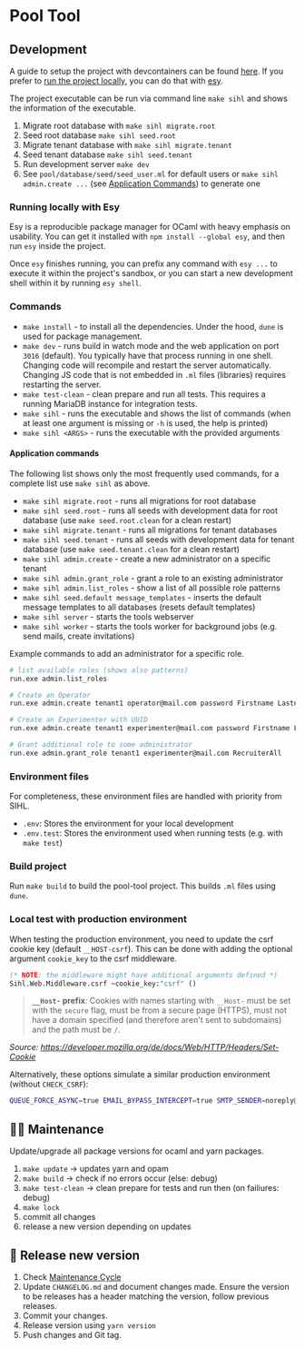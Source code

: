 # Pool Tool

## Development

A guide to setup the project with devcontainers can be found
[here](./.devcontainer/README.md). If you prefer to [run the project
locally](#running-locally-with-Esy), you can do that with [esy][esy].

The project executable can be run via command line `make sihl` and shows the information of the executable.

1. Migrate root database with `make sihl migrate.root`
1. Seed root database `make sihl seed.root`
1. Migrate tenant database with `make sihl migrate.tenant`
1. Seed tenant database `make sihl seed.tenant`
1. Run development server `make dev`
1. See `pool/database/seed/seed_user.ml` for default users or `make sihl admin.create ...` (see [Application Commands](#application-commands)) to generate one

### Running locally with Esy

Esy is a reproducible package manager for OCaml with heavy emphasis on
usability. You can get it installed with `npm install --global esy`, and then
run `esy` inside the project.

Once `esy` finishes running, you can prefix any command with `esy ...` to
execute it within the project's sandbox, or you can start a new development
shell within it by running `esy shell`.

[esy]: https://esy.sh

### Commands

- `make install` - to install all the dependencies. Under the hood, `dune` is used for package management.
- `make dev` - runs build in watch mode and the web application on port `3016` (default). You typically have that process running in one shell. Changing code will recompile and restart the server automatically. Changing JS code that is not embedded in `.ml` files (libraries) requires restarting the server.
- `make test-clean` - clean prepare and run all tests. This requires a running MariaDB instance for integration tests.
- `make sihl` - runs the executable and shows the list of commands (when at least one argument is missing or `-h` is used, the help is printed)
- `make sihl <ARGS>` - runs the executable with the provided arguments

#### Application commands

The following list shows only the most frequently used commands, for a complete list use `make sihl` as above.

- `make sihl migrate.root` - runs all migrations for root database
- `make sihl seed.root` - runs all seeds with development data for root database (use `make seed.root.clean` for a clean restart)
- `make sihl migrate.tenant` - runs all migrations for tenant databases
- `make sihl seed.tenant` - runs all seeds with development data for tenant database (use `make seed.tenant.clean` for a clean restart)
- `make sihl admin.create` - create a new administrator on a specific tenant
- `make sihl admin.grant_role` - grant a role to an existing administrator
- `make sihl admin.list_roles` - show a list of all possible role patterns
- `make sihl seed.default message_templates` - inserts the default message templates to all databases (resets default templates)
- `make sihl server` - starts the tools webserver
- `make sihl worker` - starts the tools worker for background jobs (e.g. send mails, create invitations)

Example commands to add an administrator for a specific role.

```bash
# list available roles (shows also patterns)
run.exe admin.list_roles

# Create an Operator
run.exe admin.create tenant1 operator@mail.com password Firstname Lastname Operator

# Create an Experimenter with UUID
run.exe admin.create tenant1 experimenter@mail.com password Firstname Lastname Experimenter 00000000-0000-0000-0000-000000000000

# Grant additional role to some administrator
run.exe admin.grant_role tenant1 experimenter@mail.com RecruiterAll
```

### Environment files

For completeness, these environment files are handled with priority from SIHL.

- `.env`: Stores the environment for your local development
- `.env.test`: Stores the environment used when running tests (e.g. with `make test`)

### Build project

Run `make build` to build the pool-tool project. This builds `.ml` files using `dune`.

### Local test with production environment

When testing the production environment, you need to update the csrf cookie key (default `__HOST-csrf`).
This can be done with adding the optional argument `cookie_key` to the csrf middleware.

```ocaml
(* NOTE: the middleware might have additional arguments defined *)
Sihl.Web.Middleware.csrf ~cookie_key:"csrf" ()
```

> **`__Host-` prefix**: Cookies with names starting with `__Host-` must be set with the `secure` flag, must be from a secure page (HTTPS), must not have a domain specified (and therefore aren't sent to subdomains) and the path must be `/`.

_Source: <https://developer.mozilla.org/de/docs/Web/HTTP/Headers/Set-Cookie>_

Alternatively, these options simulate a similar production environment (without `CHECK_CSRF`):

```bash
QUEUE_FORCE_ASYNC=true EMAIL_BYPASS_INTERCEPT=true SMTP_SENDER=noreply@uast.uzh.ch make dev
```

## 🧑‍💻 Maintenance

Update/upgrade all package versions for ocaml and yarn packages.

1. `make update` -> updates yarn and opam
1. `make build` -> check if no errors occur (else: debug)
1. `make test-clean` -> clean prepare for tests and run then (on failiures: debug)
1. `make lock`
1. commit all changes
1. release a new version depending on updates

## 🚀 Release new version

1. Check [Maintenance Cycle](#🧑‍💻-maintenance)
1. Update `CHANGELOG.md` and document changes made. Ensure the version to be releases has a header matching the version, follow previous releases.
1. Commit your changes.
1. Release version using `yarn version`
1. Push changes and Git tag.
